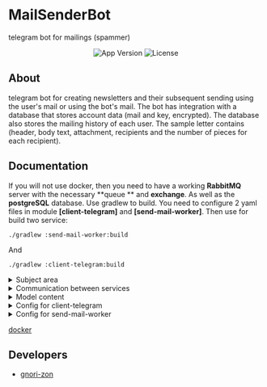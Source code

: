 # MailSenderBot
telegram bot for mailings (spammer)

<p align="center">
   <img src="https://img.shields.io/badge/Version-1.0-important" alt="App Version">
   <img src="https://img.shields.io/badge/Lecense-MIT-9cf" alt="License">
</p>

## About

telegram bot for creating newsletters and their subsequent sending using the user's mail or using the bot's mail. The bot has integration with a database that stores account data (mail and key, encrypted). The database also stores the mailing history of each user. The sample letter contains (header, body text, attachment, recipients and the number of pieces for each recipient). 

## Documentation
If you will not use docker, then you need to have a working **RabbitMQ** server with the necessary **queue ** and **exchange**. As well as the **postgreSQL** database. 
Use gradlew to build. You need to configure 2 yaml files in module **[client-telegram]** and **[send-mail-worker]**. Then use for build two service:

```
./gradlew :send-mail-worker:build
```

And

```
./gradlew :client-telegram:build
```

<details>
   <summary> Subject area</summary>
<img width="501" alt="subject area" src="https://user-images.githubusercontent.com/108410527/236857271-7d948c00-a254-44dd-b49c-c46ee2f02510.png">
</details>

<details>
   <summary> Communication between services</summary>
   <img width="859" alt="Снимок экрана 2023-05-08 в 17 11 48" src="https://user-images.githubusercontent.com/108410527/236858295-3096cfca-dc88-4aa1-9086-a4f69f983d83.png">
</details>

<details>
   <summary> Model content</summary>
   Document and PhotoSize date types from telegram library 
   
   ```java
   public class Message implements Serializable {
    Long chatId;
    SendMode sendMode;
    String title;
    String text;
    Document docAnnex;
    PhotoSize photoAnnex;
    byte[] binaryContentForAnnex;
    List<String> recipients;
    Integer countForRecipient = 1;
    Date sentDate;
    
   public enum SendMode {
    ANONYMOUSLY,
    CURRENT_MAIL;
}
   ```
</details>

<details>
   <summary> Config for client-telegram </summary>
   
   ```yaml
   server:
    port: 8080
   #telegram
   bot:
      name: 
      token:
   service: 
      # (addresses to the tg-api file system)
      file-info:
         uri: https://api.telegram.org/bot{token}/getFile?file_id={fileId}
      file-storage:
         uri: https://api.telegram.org/file/bot{token}/{filePath} 

   # database
   spring:
      datasource:
         # (address of database)
         url: jdbc:postgresql://localhost:5432/ 
         username: 
         password: 
      jpa:
         # (schema generation for database)
         generate-ddl: true 
         show-sql: true
         hibernate:
            # (ddl mode)
            ddl-auto: create-drop 

   # rabbitMQ
      rabbitmq:
         # used default host and port
         username: guest 
         password: guest
         # (specifying the name of the queue to be created)
         queue-name: send.mail 
         # (specifying the name of the exchange to be created)
         exchange-name: exchange 
   #for Crypto !keys specified in .yaml(client) and .yaml(worker) must will be equals
   cipher:
      # (fist 128-bit key)
      initVector: F-JaNdRgUjXn2r5u 
      # (second 128-bit key)
      key: hVmYp3s6v9y$B&E) 
   ```
</details>

<details>
   <summary> Config for send-mail-worker </summary>
   
```yaml   
server:
  port: 8081
bot:
  name:
  token:
service:
  # (addresses to the tg-api file system)
  file-info:
    uri: https://api.telegram.org/bot{token}/getFile?file_id={fileId}
  file-storage:
    uri: https://api.telegram.org/file/bot{token}/{filePath}
# database
spring:
  datasource:
    # (address of database)
    url: jdbc:postgresql://localhost:5432/
    username: 
    password: 
  jpa:
    # (schema generation for database)
    generate-ddl: false
    show-sql: true
# rabbitMQ
  rabbitmq:
     addresses: localhost:5672
     username: guest 
     password: guest
     # (specifying the name of the queue to be listening)
     queue-name: send.mail 
#  for send-worker
base:
  # (specifying mails and keys(keys for app) to them through ' , ' which will be used by the bot for anonymous mailing (ONLY GMAIL))
  mails:
  keys:
#for Crypto !keys specified in .yaml(client) and .yaml(worker) must will be equals
cipher:
   # (fist 128-bit key)
   initVector: F-JaNdRgUjXn2r5u 
   # (second 128-bit key)
   key: hVmYp3s6v9y$B&E) 
```
</details>
   

<a href="https://github.com/gnori-zon/MailSenderBot/tree/master/docker">docker<a>

## Developers

- [gnori-zon](https://github.com/gnori-zon)
